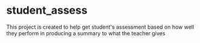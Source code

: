 # student_assess

This project is created to help get student's assessment based on how well they perform in producing a summary to what the teacher gives
